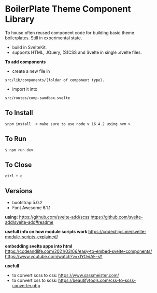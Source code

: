 # BoilerPlate Theme Component Library
To house often reused component code for building basic theme boilerplates. Still in experimental state.

- build in SvelteKit.
- supports HTML, JQuery, (S)CSS and Svelte in single .svelte files.

**To add components**
- create a new file in 
~~~ 
src/lib/components/{folder of component type}.
~~~ 
- import it into 
~~~ 
src/routes/comp-sandbox.svelte
~~~

## To Install
~~~
$npm install  < make sure to use node v 16.4.2 using nvm >
~~~

## To Run
~~~
$ npm run dev
~~~

## To Close
~~~
ctrl + c
~~~

## Versions
- bootstrap 5.0.2
- Font Awesome 6.1.1 


**using:**
https://github.com/svelte-add/scss
https://github.com/svelte-add/svelte-add#readme


**usefull info on how module scripts work**
https://codechips.me/svelte-module-scripts-explained/

**embedding svelte apps into html**
https://codeandlife.com/2021/03/06/easy-to-embed-svelte-components/
https://www.youtube.com/watch?v=xIYOyiAE-sY


**usefull**
- to convert scss to css: https://www.sassmeister.com/
- to convert css to scss: https://beautifytools.com/css-to-scss-converter.php